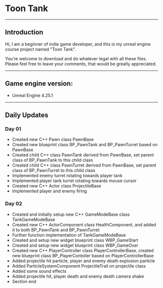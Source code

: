 # Toon Tank

---

## Introduction

Hi, I am a beginner of indie game developer, and this is my unreal engine course project named "Toon Tank". 

You're welcome to download and do whatever legal with all these files. Please feel free to leave your comments, that would be greatly appreciated.

---

## Game engine version: 
* Unreal Engine 4.25.1

---

## Daily Updates
### Day 01

* Created new C++ Pawn class PawnBase
* Created new blueprint class BP_PawnTank and BP_PawnTurret based on PawnBase
* Created child C++ class PawnTank derived from PawnBase, set parent class of BP_PawnTank to this child class
* Created child C++ class PawnTurret derived from PawnBase, set parent class of BP_PawnTurret to this child class
* Implemented enemy turret rotating towards player tank
* Implemented player tank turret rotating towards mouse cursor
* Created new C++ Actor class ProjectileBase
* Implemented player and enemy firing

### Day 02
* Created and initially setup new C++ GameModeBase class TankGameModeBase
* Created new C++ ActorComponent class HealthComponent, and added it to both BP_PawnTank and BP_PawnTurret
* Further function implementation of TankGameModeBase
* Created and setup new widget blueprint class WBP_GameStart
* Created and setup new widget blueprint class WBP_GameOver
* Created new C++ PlayerController class PlayerControllerBase, created new blueprint class BP_PlayerContoller based on PlayerControllerBase
* Added projectile hit particle, player and enemy death explosion particle
* Added ParticleSystemComponent ProjectileTrail on projectile class
* Added some sound effects
* Added projectile hit, player death and enemy death camera shake
* Section end